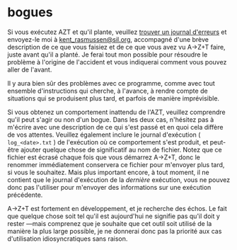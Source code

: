 # bogues

Si vous exécutez AZT et qu'il plante, veuillez [trouver un journal d'erreurs](FINDERRORLOGS.md) et envoyez-le moi à kent_rasmussen@sil.org, accompagné d'une brève description de ce que vous faisiez et de ce que vous avez vu A→Z+T faire, juste avant qu'il a planté. Je ferai tout mon possible pour résoudre le problème à l'origine de l'accident et vous indiquerai comment vous pouvez aller de l'avant.

Il y aura bien sûr des problèmes avec ce programme, comme avec tout ensemble d'instructions qui cherche, à l'avance, à rendre compte de situations qui se produisent plus tard, et parfois de manière imprévisible.

Si vous obtenez un comportement inattendu de l'AZT, veuillez comprendre qu'il peut s'agir ou non d'un bogue. Dans les deux cas, n'hésitez pas à m'écrire avec une description de ce qui s'est passé et en quoi cela diffère de vos attentes. Veuillez également inclure le journal d'exécution ( `log_<date>.txt` ) de l'exécution où ce comportement s'est produit, et peut-être ajouter quelque chose de significatif au nom de fichier. Notez que ce fichier est écrasé chaque fois que vous démarrez A→Z+T, donc le renommer immédiatement conservera ce fichier pour m'envoyer plus tard, si vous le souhaitez. Mais plus important encore, à tout moment, il ne contient que le journal d'exécution de la *dernière* exécution, vous ne pouvez donc pas l'utiliser pour m'envoyer des informations sur une exécution précédente.

A→Z+T est fortement en développement, et je recherche des échos. Le fait que quelque chose soit tel qu'il est aujourd'hui ne signifie pas qu'il doit y rester —mais comprenez que je souhaite que cet outil soit utilisé de la manière la plus large possible, je ne donnerai donc pas la priorité aux cas d'utilisation idiosyncratiques sans raison.
